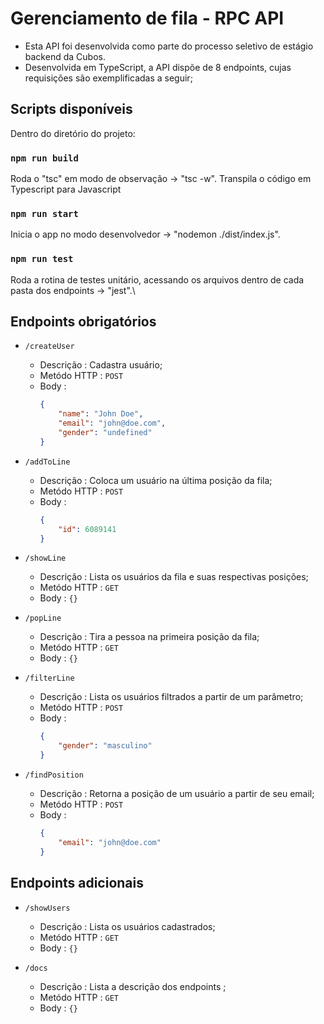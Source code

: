 # Gerenciamento de fila - RPC API
- Esta API foi desenvolvida como parte do processo seletivo de estágio backend da Cubos.
- Desenvolvida em TypeScript, a API dispõe de 8 endpoints, cujas requisições são exemplificadas a seguir;

## Scripts disponíveis

Dentro do diretório do projeto:

### `npm run build`

Roda o "tsc" em modo de observação -> "tsc -w".
Transpila o código em Typescript para Javascript

### `npm run start`

Inicia o app no modo desenvolvedor -> "nodemon ./dist/index.js".

### `npm run test`
Roda a rotina de testes unitário, acessando os arquivos dentro de cada pasta dos endpoints -> "jest".\


## Endpoints obrigatórios
- `/createUser`
    - Descrição : Cadastra usuário;
    - Metódo HTTP : ``POST``
    - Body : 
        ```json
        {
            "name": "John Doe",
            "email": "john@doe.com",
            "gender": "undefined"
        }
        ```

- `/addToLine`
    - Descrição : Coloca um usuário na última posição da fila;
    - Metódo HTTP : `POST`
    - Body :     
        ```json
        {
            "id": 6089141
        }
        ```

- `/showLine`
    - Descrição : Lista os usuários da fila e suas respectivas posições;
    - Metódo HTTP : `GET`
    - Body : `{}`

- `/popLine`
    - Descrição : Tira a pessoa na primeira posição da fila;
    - Metódo HTTP : `GET`
    - Body : `{}`


- `/filterLine`
    - Descrição : Lista os usuários filtrados a partir de um parâmetro;
    - Metódo HTTP : `POST`
    - Body : 
        ```json
        {
            "gender": "masculino"
        }
        ```

- `/findPosition`
    - Descrição : Retorna a posição de um usuário a partir de seu email;
    - Metódo HTTP : `POST`
    - Body : 
        ```json
        {
            "email": "john@doe.com"
        }
        ```
    
    
## Endpoints adicionais 

- `/showUsers`
  - Descrição : Lista os usuários cadastrados;
  - Metódo HTTP : `GET`
  - Body : `{}`

- `/docs`
  - Descrição : Lista a descrição dos endpoints ;
  - Metódo HTTP : `GET`
  - Body : `{}`


